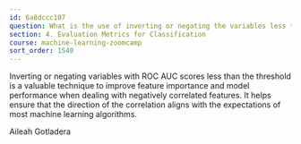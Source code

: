 ```yaml
---
id: 6a8dccc107
question: What is the use of inverting or negating the variables less than the threshold?
section: 4. Evaluation Metrics for Classification
course: machine-learning-zoomcamp
sort_order: 1540
---
```


Inverting or negating variables with ROC AUC scores less than the threshold is a valuable technique to improve feature importance and model performance when dealing with negatively correlated features. It helps ensure that the direction of the correlation aligns with the expectations of most machine learning algorithms.

Aileah Gotladera

